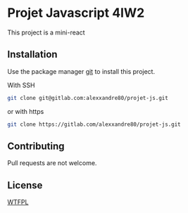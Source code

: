 # Projet Javascript 4IW2

This project is a mini-react

## Installation

Use the package manager [git](https://git-scm.com/) to install this project.

With SSH
```bash
git clone git@gitlab.com:alexxandre80/projet-js.git
```
or with https
```bash
git clone https://gitlab.com/alexxandre80/projet-js.git
```

## Contributing
Pull requests are not welcome.

## License
[WTFPL](http://www.wtfpl.net)